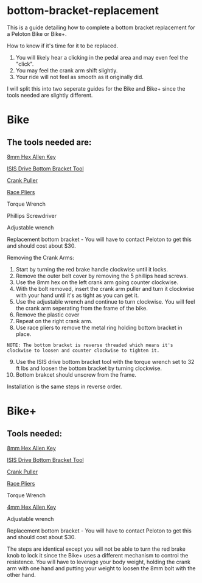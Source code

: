 # bottom-bracket-replacement

This is a guide detailing how to complete a bottom bracket replacement for a Peloton Bike or Bike+. 


How to know if it's time for it to be replaced. 
1. You will likely hear a clicking in the pedal area and may even feel the "click". 
2. You may feel the crank arm shift slightly.
3. Your ride will not feel as smooth as it originally did.


I will split this into two seperate guides for the Bike and Bike+ since the tools needed are slightly different. 

# Bike


## The tools needed are: 


[8mm Hex Allen Key](https://www.amazon.com/gp/product/B005G395RU/ref=ppx_yo_dt_b_asin_title_o02_s00?ie=UTF8&psc=1)


[ISIS Drive Bottom Bracket Tool](https://www.amazon.com/Truvativ-128295-ISIS-Drive-Tool/dp/B000VSWDRE/ref=sr_1_23?crid=3M9JQ08VYQB5R&keywords=bottom%2Bbracket%2Btool%2Bpeloton&qid=1678545430&sprefix=bottom%2Bbracket%2Btool%2Bpeloton%2Caps%2C61&sr=8-23&th=1)


[Crank Puller](https://www.amazon.com/gp/product/B0028YUZSS/ref=ppx_yo_dt_b_asin_title_o08_s00?ie=UTF8&psc=1)


[Race Pliers](https://www.amazon.com/gp/product/B003LBSLUG/ref=ppx_yo_dt_b_asin_title_o07_s00?ie=UTF8&psc=1)


Torque Wrench


Phillips Screwdriver


Adjustable wrench


Replacement bottom bracket - You will have to contact Peloton to get this and should cost about $30. 


Removing the Crank Arms:
1. Start by turning the red brake handle clockwise until it locks.
2. Remove the outer belt cover by removing the 5 phillips head screws. 
3. Use the 8mm hex on the left crank arm going counter clockwise. 
4. With the bolt removed, insert the crank arm puller and turn it clockwise with your hand until it's as tight as you can get it. <!-- Include short gif detailing this? -->
5. Use the adjustable wrench and continue to turn clockwise. You will feel the crank arm seperating from the frame of the bike.
6. Remove the plastic cover
7. Repeat on the right crank arm.  
8. Use race pliers to remove the metal ring holding bottom bracket in place.

```NOTE: The bottom bracket is reverse threaded which means it's clockwise to loosen and counter clockwise to tighten it.```

9. Use the ISIS drive bottom bracket tool with the torque wrench set to 32 ft lbs <!-- Look up poundage for torque wrench as recommended by Peloton-->  and loosen the bottom bracket by turning clockwise. 
10. Bottom brakcet should unscrew from the frame.

Installation is the same steps in reverse order. 

# Bike+

## Tools needed:


[8mm Hex Allen Key](https://www.amazon.com/gp/product/B005G395RU/ref=ppx_yo_dt_b_asin_title_o02_s00?ie=UTF8&psc=1)


[ISIS Drive Bottom Bracket Tool](https://www.amazon.com/Truvativ-128295-ISIS-Drive-Tool/dp/B000VSWDRE/ref=sr_1_23?crid=3M9JQ08VYQB5R&keywords=bottom%2Bbracket%2Btool%2Bpeloton&qid=1678545430&sprefix=bottom%2Bbracket%2Btool%2Bpeloton%2Caps%2C61&sr=8-23&th=1)


[Crank Puller](https://www.amazon.com/gp/product/B0028YUZSS/ref=ppx_yo_dt_b_asin_title_o08_s00?ie=UTF8&psc=1)


[Race Pliers](https://www.amazon.com/gp/product/B003LBSLUG/ref=ppx_yo_dt_b_asin_title_o07_s00?ie=UTF8&psc=1)


Torque Wrench


[4mm Hex Allen Key](https://www.amazon.com/Journeyman-T-Handle-Klein-Tools-JTH9M4/dp/B005G3HJ8M/ref=sr_1_8?keywords=4mm+hex&qid=1678559118&s=hi&sprefix=4mm+%2Ctools%2C75&sr=1-8)


Adjustable wrench


Replacement bottom bracket - You will have to contact Peloton to get this and should cost about $30. 

The steps are identical except you will not be able to turn the red brake knob to lock it since the Bike+ uses a different mechanism to control the resistence. You will have to leverage your body weight, holding the crank arm with one hand and putting your weight to loosen the 8mm bolt with the other hand.



